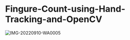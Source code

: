  # Fingure-Count-using-Hand-Tracking-and-OpenCV
 

![IMG-20220910-WA0005](https://user-images.githubusercontent.com/111214974/189495018-dd774770-8850-47b5-ba1f-948b550a7ffe.jpg)

